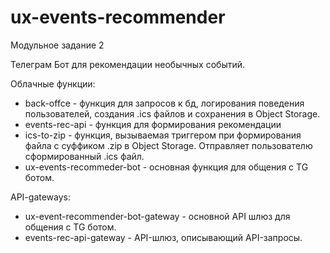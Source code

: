 # ux-events-recommender
Модульное задание 2

Телеграм Бот для рекомендации необычных событий.

Облачные функции:
- back-offce - функция для запросов к бд, логирования поведения пользователей, создания .ics файлов и сохранения в Object Storage.
- events-rec-api -  функция для формирования рекомендации
- ics-to-zip - функция, вызываемая триггером при формирования файла с суффиком .zip в Object Storage. Отправляет пользователю сформированный .ics файл.
- ux-events-recommeder-bot - основная функция для общения с TG ботом.

API-gateways:
- ux-event-recommender-bot-gateway - основной API шлюз для общения с TG ботом.
- events-rec-api-gateway - API-шлюз, описывающий API-запросы. 

